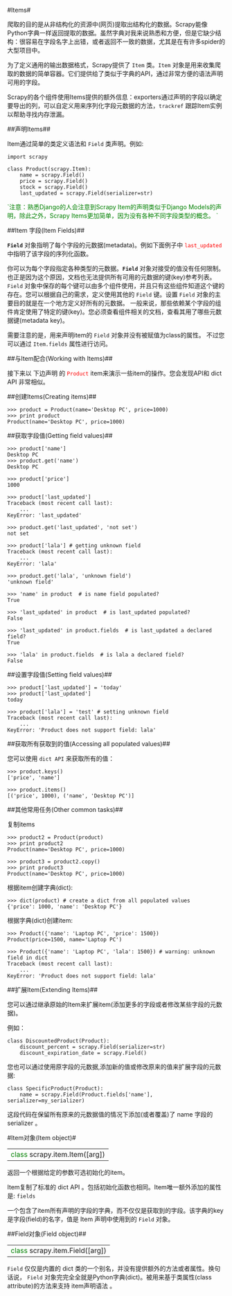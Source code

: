 #Items#

爬取的目的是从非结构化的资源中(网页)提取出结构化的数据。Scrapy能像Python字典一样返回提取的数据。虽然字典对我来说熟悉和方便，但是它缺少结构：很容易在字段名字上出错，或者返回不一致的数据，尤其是在有许多spider的大型项目中。

为了定义通用的输出数据格式，Scrapy提供了 `Item` 类。`Item` 对象是用来收集爬取的数据的简单容器。它们提供给了类似于字典的API，通过非常方便的语法声明可用的字段。

Scrapy的各个组件使用Items提供的额外信息：exporters通过声明的字段以确定要导出的列，可以自定义用来序列化字段元数据的方法，`trackref` 跟踪Item实例以帮助寻找内存泄漏。

##声明Items##

Item通过简单的类定义语法和 `Field` 类声明。例如:

	import scrapy
	
	class Product(scrapy.Item):
	    name = scrapy.Field()
	    price = scrapy.Field()
	    stock = scrapy.Field()
	    last_updated = scrapy.Field(serializer=str)

<font color=green>
`注意：熟悉Django的人会注意到Scrapy Item的声明类似于Django Models的声明，除此之外，Scrapy Items更加简单，因为没有各种不同字段类型的概念。
`</font>

##Item 字段(Item Fields)##

**`Field`** 对象指明了每个字段的元数据(metadata)。例如下面例子中 <font color=red>`last_updated`</font> 中指明了该字段的序列化函数。

你可以为每个字段指定各种类型的元数据。**`Field`** 对象对接受的值没有任何限制。也正是因为这个原因，文档也无法提供所有可用的元数据的键(key)参考列表。 `Field` 对象中保存的每个键可以由多个组件使用，并且只有这些组件知道这个键的存在。您可以根据自己的需求，定义使用其他的 `Field` 键。设置 `Field` 对象的主要目的就是在一个地方定义好所有的元数据。 一般来说，那些依赖某个字段的组件肯定使用了特定的键(key)。您必须查看组件相关的文档，查看其用了哪些元数据键(metadata key)。

需要注意的是，用来声明item的 `Field` 对象并没有被赋值为class的属性。 不过您可以通过 `Item.fields` 属性进行访问。

##与Item配合(Working with Items)##

接下来以 下边声明 的 <font color=red>`Product`</font> item来演示一些item的操作。您会发现API和 dict API 非常相似。

##创建Items(Creating items)##

	>>> product = Product(name='Desktop PC', price=1000)
	>>> print product
	Product(name='Desktop PC', price=1000)

##获取字段值(Getting field values)##

	>>> product['name']
	Desktop PC
	>>> product.get('name')
	Desktop PC
	
	>>> product['price']
	1000
	
	>>> product['last_updated']
	Traceback (most recent call last):
	    ...
	KeyError: 'last_updated'
	
	>>> product.get('last_updated', 'not set')
	not set
	
	>>> product['lala'] # getting unknown field
	Traceback (most recent call last):
	    ...
	KeyError: 'lala'
	
	>>> product.get('lala', 'unknown field')
	'unknown field'
	
	>>> 'name' in product  # is name field populated?
	True
	
	>>> 'last_updated' in product  # is last_updated populated?
	False
	
	>>> 'last_updated' in product.fields  # is last_updated a declared field?
	True
	
	>>> 'lala' in product.fields  # is lala a declared field?
	False

##设置字段值(Setting field values)##

	>>> product['last_updated'] = 'today'
	>>> product['last_updated']
	today
	
	>>> product['lala'] = 'test' # setting unknown field
	Traceback (most recent call last):
	    ...
	KeyError: 'Product does not support field: lala'

##获取所有获取到的值(Accessing all populated values)##

您可以使用 `dict API` 来获取所有的值：

	>>> product.keys()
	['price', 'name']
	
	>>> product.items()
	[('price', 1000), ('name', 'Desktop PC')]

##其他常用任务(Other common tasks)##

复制items
	
	>>> product2 = Product(product)
	>>> print product2
	Product(name='Desktop PC', price=1000)
	
	>>> product3 = product2.copy()
	>>> print product3
	Product(name='Desktop PC', price=1000)

根据item创建字典(dict):

	>>> dict(product) # create a dict from all populated values
	{'price': 1000, 'name': 'Desktop PC'}

根据字典(dict)创建item:
	
	>>> Product({'name': 'Laptop PC', 'price': 1500})
	Product(price=1500, name='Laptop PC')
	
	>>> Product({'name': 'Laptop PC', 'lala': 1500}) # warning: unknown field in dict
	Traceback (most recent call last):
	    ...
	KeyError: 'Product does not support field: lala'

##扩展Item(Extending Items)##

您可以通过继承原始的Item来扩展item(添加更多的字段或者修改某些字段的元数据)。

例如：

	class DiscountedProduct(Product):
	    discount_percent = scrapy.Field(serializer=str)
	    discount_expiration_date = scrapy.Field()

您也可以通过使用原字段的元数据,添加新的值或修改原来的值来扩展字段的元数据:
	
	class SpecificProduct(Product):
	    name = scrapy.Field(Product.fields['name'], serializer=my_serializer)

这段代码在保留所有原来的元数据值的情况下添加(或者覆盖)了 name 字段的 serializer 。

#Item对象(Item object)#

<table>
<tr>
<td>
<font color=green>class</font> scrapy.item.Item([arg])
</td>
</tr>
</table>

返回一个根据给定的参数可选初始化的item。

Item复制了标准的 dict API 。包括初始化函数也相同。Item唯一额外添加的属性是:
`fields`

一个包含了item所有声明的字段的字典，而不仅仅是获取到的字段。该字典的key是字段(field)的名字，值是 Item 声明中使用到的 `Field` 对象。

##Field对象(Field object)##

<table>
<tr>
<td>
<font color=green>class</font> scrapy.item.Field([arg])
</td>
</tr>
</table>

`Field` 仅仅是内置的 dict 类的一个别名，并没有提供额外的方法或者属性。换句话说， `Field` 对象完完全全就是Python字典(dict)。被用来基于类属性(class attribute)的方法来支持 item声明语法 。